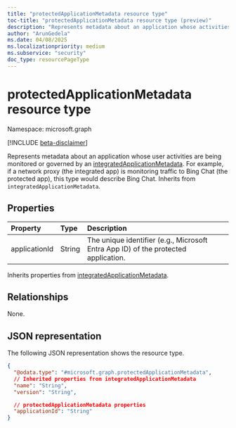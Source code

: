 ```yaml
---
title: "protectedApplicationMetadata resource type"
toc-title: "protectedApplicationMetadata resource type (preview)"
description: "Represents metadata about an application whose activities are being governed by an integrated application."
author: "ArunGedela"
ms.date: 04/08/2025
ms.localizationpriority: medium
ms.subservice: "security"
doc_type: resourcePageType
---
```


# protectedApplicationMetadata resource type

Namespace: microsoft.graph

[!INCLUDE [beta-disclaimer](../../includes/beta-disclaimer.md)]

Represents metadata about an application whose user activities are being monitored or governed by an [integratedApplicationMetadata](../resources/integratedapplicationmetadata.md). For example, if a network proxy (the integrated app) is monitoring traffic to Bing Chat (the protected app), this type would describe Bing Chat. Inherits from `integratedApplicationMetadata`.

## Properties

| Property      | Type   | Description                                                      |
| :------------ | :----- | :--------------------------------------------------------------- |
| applicationId | String | The unique identifier (e.g., Microsoft Entra App ID) of the protected application. |

Inherits properties from [integratedApplicationMetadata](../resources/integratedapplicationmetadata.md).

## Relationships

None.

## JSON representation

The following JSON representation shows the resource type.
<!-- {
  "blockType": "resource",
  "@odata.type": "microsoft.graph.protectedApplicationMetadata",
  "baseType": "microsoft.graph.integratedApplicationMetadata",
  "openType": false
}-->
``` json
{
  "@odata.type": "#microsoft.graph.protectedApplicationMetadata",
  // Inherited properties from integratedApplicationMetadata
  "name": "String",
  "version": "String",

  // protectedApplicationMetadata properties
  "applicationId": "String"
}
```
